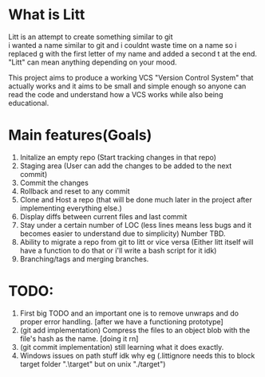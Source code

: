 # What is Litt
Litt is an attempt to create something similar to git<br>i wanted a name similar to git and i couldnt waste time on a name so i replaced g with the first letter of my name and added a second t at the end.<br>
"Litt" can mean anything depending on your mood.

This project aims to produce a working VCS "Version Control System" that actually works and it aims to be small and simple enough so anyone can read the code and understand how a VCS works while also being educational.

# Main features(Goals)
1. Initalize an empty repo (Start tracking changes in that repo)
2. Staging area (User can add the changes to be added to the next commit)
3. Commit the changes
4. Rollback and reset to any commit
5. Clone and Host a repo (that will be done much later in the project after implementing everything else.)
6. Display diffs between current files and last commit
7. Stay under a certain number of LOC (less lines means less bugs and it becomes easier to understand due to simplicity) Number TBD.
8. Ability to migrate a repo from git to litt or vice versa (Either litt itself will have a function to do that or i'll write a bash script for it idk)
9. Branching/tags and merging branches.


# TODO:
1. First big TODO and an important one is to remove unwraps and do proper error handling. [after we have a functioning prototype]
2. (git add implementation) Compress the files to an object blob with the file's hash as the name. [doing it rn]
3. (git commit implementation) still learning what it does exactly.
4. Windows issues on path stuff idk why eg (.littignore needs this to block target folder ".\target" but on unix "./target")